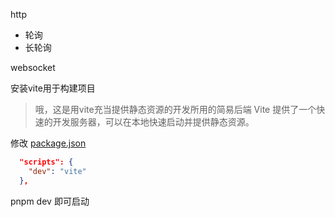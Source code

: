http
- 轮询
- 长轮询

websocket


安装vite用于构建项目
> 哦，这是用vite充当提供静态资源的开发所用的简易后端
> Vite 提供了一个快速的开发服务器，可以在本地快速启动并提供静态资源。

修改 [package.json](code/websocket-origin/chat/package.json)
```json
  "scripts": {
    "dev": "vite"
  },
```
pnpm dev 即可启动